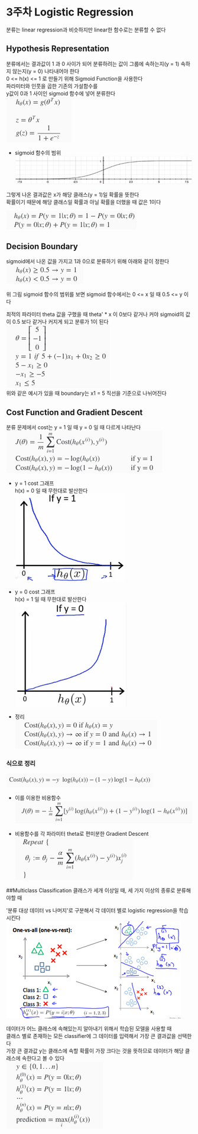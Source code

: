 # 3주차 Logistic Regression
분류는 linear regression과 비슷하지만 linear한 함수로는 분류할 수 없다  
## Hypothesis Representation
분류에서는 결과값이 1 과 0 사이가 되어 분류하려는 값이 그룹에 속하는지(y = 1) 속하지 않는지(y = 0) 나타내어야 한다  
0 <= h(x) <= 1 로 만들기 위해 Sigmoid Function을 사용한다  
파라미터와 인풋을 곱한 기존의 가설함수를  
y값이 0과 1 사이인 sigmoid 함수에 넣어 분류한다  
![hypothesis](images/hypothesis.png)  

* sigmoid 함수의 범위  
![sigmoid](images/sigmoid.png)

그렇게 나온 결과값은 x가 해당 클래스(y = 1)일 확률을 뜻한다  
확률이기 때문에 해당 클래스일 확률과 아닐 확률을 더했을 때 값은 1이다

![probability](images/probability.png)

## Decision Boundary
sigmoid에서 나온 값을 가지고 1과 0으로 분류하기 위해 아래와 같이 정한다  
![decision](images/decide.png)  

위 그림 sigmoid 함수의 범위를 보면 sigmoid 함수에서는 0 <= x 일 때 0.5 <= y 이다

최적의 파라미터 theta 값을 구했을 때 theta' * x 이 0보다 같거나 커야 sigmoid의 값이 0.5 보다 같거나 커지게 되고 분류가 1이 된다  
![boundary](images/boundary.png)  
위와 같은 예시가 있을 때 boundary는 x1 = 5 직선을 기준으로 나뉘어진다

## Cost Function and Gradient Descent
분류 문제에서 cost는 y = 1 일 때 y = 0 일 때 다르게 나타난다  
![each cost](images/each_cost.png)  

* y = 1 cost 그래프  
h(x) = 0 일 때 무한대로 발산한다  
![y=1](images/y=1.png)  

* y = 0 cost 그래프  
h(x) = 1 일 때 무한대로 발산한다  
![y=0](images/y=0.png)


* 정리  
![cost](images/cost.png)

### 식으로 정리
![cost expression](images/cost_expression.png)

* 이를 이용한 비용함수  
![cost function](images/cost_function.png)

* 비용함수를 각 파라미터 theta로 편미분한 Gradient Descent  
![gradient descent](images/gradient_descent.png)

##Multiclass Classification
클래스가 세개 이상일 때, 세 가지 이상의 종류로 분류해야할 때

'분류 대상 데이터 vs 나머지'로 구분해서 각 데이터 별로 logistic regression을 학습시킨다  
![multiclass](images/multiclass.png)

데이터가 어느 클래스에 속해있는지 알아내기 위해서 학습된 모델을 사용할 때  
클래스 별로 존재하는 모든 classifier에 그 데이터를 입력해서 가장 큰 결과값을 선택한다  
가장 큰 결과값 y는 클래스에 속할 확률이 가장 크다는 것을 뜻하므로 데이터가 해당 클래스에 속한다고 볼 수 있다  
![multiclass_find](images/multiclass_find.png)